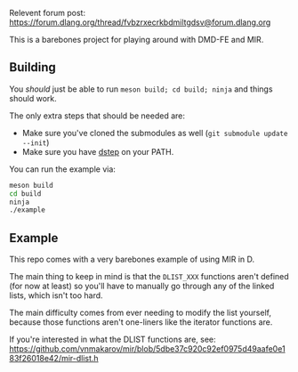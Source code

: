 Relevent forum post: https://forum.dlang.org/thread/fvbzrxecrkbdmiltgdsv@forum.dlang.org

This is a barebones project for playing around with DMD-FE and MIR.

## Building

You *should* just be able to run `meson build; cd build; ninja` and things should work.

The only extra steps that should be needed are:

* Make sure you've cloned the submodules as well (`git submodule update --init`)
* Make sure you have [dstep](https://github.com/jacob-carlborg/dstep) on your PATH.

You can run the example via:

```sh
meson build
cd build
ninja
./example
```

## Example

This repo comes with a very barebones example of using MIR in D.

The main thing to keep in mind is that the `DLIST_XXX` functions aren't defined (for now at least) so you'll
have to manually go through any of the linked lists, which isn't too hard.

The main difficulty comes from ever needing to modify the list yourself, because those functions aren't one-liners like
the iterator functions are.

If you're interested in what the DLIST functions are, see: https://github.com/vnmakarov/mir/blob/5dbe37c920c92ef0975d49aafe0e183f26018e42/mir-dlist.h